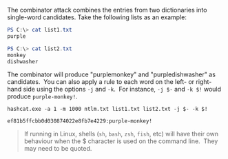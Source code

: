 The combinator attack combines the entries from two dictionaries into single-word candidates. Take the following lists as an example:

```powershell
PS C:\> cat list1.txt
purple

PS C:\> cat list2.txt
monkey
dishwasher
```

  

The combinator will produce "purplemonkey" and "purpledishwasher" as candidates.  You can also apply a rule to each word on the left- or right-hand side using the options `-j` and `-k`.  For instance, `-j $-` and `-k $!` would produce `purple-monkey!`.

```shell
hashcat.exe -a 1 -m 1000 ntlm.txt list1.txt list2.txt -j $- -k $!

ef81b5ffcbb0d030874022e8fb7e4229:purple-monkey!
```
  
> If running in Linux, shells (`sh`, `bash`, `zsh`, `fish`, etc) will have their own behaviour when the $ character is used on the command line.  They may need to be quoted.